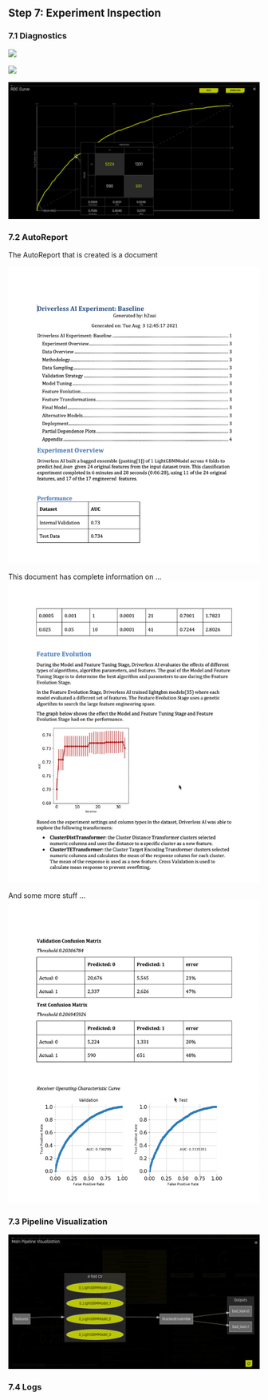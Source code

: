 ## Step 7: Experiment Inspection

### 7.1 Diagnostics


![](images/old_dataset_2.png)

![](images/old_dataset_3.png)

![](images/090.png)

### 7.2 AutoReport

The AutoReport that is created is a document

![](images/07_autodoc_1.png)

This document has complete information on ...
![](images/07_autodoc_2.png)

And some more stuff ...
![](images/07_autodoc_3.png)

### 7.3 Pipeline Visualization

![](images/080.png)

### 7.4 Logs






